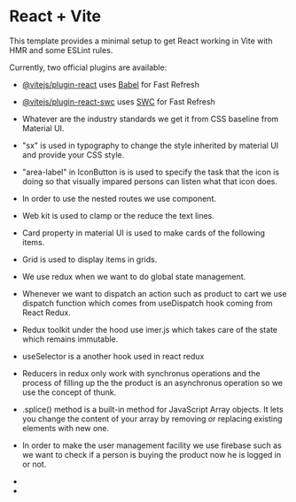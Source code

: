 # React + Vite

This template provides a minimal setup to get React working in Vite with HMR and some ESLint rules.

Currently, two official plugins are available:

- [@vitejs/plugin-react](https://github.com/vitejs/vite-plugin-react/blob/main/packages/plugin-react/README.md) uses [Babel](https://babeljs.io/) for Fast Refresh
- [@vitejs/plugin-react-swc](https://github.com/vitejs/vite-plugin-react-swc) uses [SWC](https://swc.rs/) for Fast Refresh

- Whatever are the industry standards we get it from CSS baseline from Material UI.
- "sx" is used in typography to change the style inherited by material UI and provide your CSS style.
- "area-label" in IconButton is is used to specify the task that the icon is doing so that visually impared persons can listen what that icon does.
- In order to use the nested routes we use <Outlet/> component.
- Web kit is used to clamp or the reduce the text lines.
- Card property in material UI is used to make cards of the following items.
- Grid is used to display items in grids.
- We use redux when we want to do global state management.
- Whenever we want to dispatch an action such as product to cart we use dispatch function which comes from useDispatch hook coming from React Redux.
- Redux toolkit under the hood use imer.js which takes care of the state which remains immutable.
- useSelector is a another hook used in react redux
- Reducers in redux only work with synchronus operations and the process of filling up the the product is an asynchronus operation so we use the concept of thunk.
- .splice() method is a built-in method for JavaScript Array objects. It lets you change the content of your array by removing or replacing existing elements with new one.
- In order to make the user management facility we use firebase such as we want to check if a person is buying the product now he is logged in or not.
- 
- 
